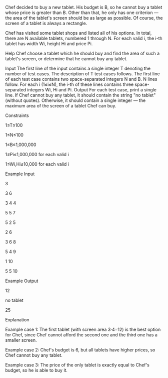 Chef decided to buy a new tablet. His budget is B, so he cannot buy a tablet whose price is greater than B. Other than that, he only has one criterion — the area of the tablet's screen should be as large as possible. Of course, the screen of a tablet is always a rectangle.

Chef has visited some tablet shops and listed all of his options. In total, there are N available tablets, numbered 1 through N. For each valid i, the i-th tablet has width Wi, height Hi and price Pi.

Help Chef choose a tablet which he should buy and find the area of such a tablet's screen, or determine that he cannot buy any tablet.

Input
The first line of the input contains a single integer T denoting the number of test cases. The description of T test cases follows.
The first line of each test case contains two space-separated integers N and B.
N lines follow. For each i (1≤i≤N), the i-th of these lines contains three space-separated integers Wi, Hi and Pi.
Output
For each test case, print a single line. If Chef cannot buy any tablet, it should contain the string "no tablet" (without quotes). Otherwise, it should contain a single integer — the maximum area of the screen of a tablet Chef can buy.

Constraints

1≤T≤100

1≤N≤100

1≤B≤1,000,000

1≤Pi≤1,000,000 for each valid i

1≤Wi,Hi≤10,000 for each valid i

Example Input

3

3 6

3 4 4

5 5 7

5 2 5

2 6

3 6 8

5 4 9

1 10

5 5 10

Example Output

12

no tablet

25

Explanation

Example case 1: The first tablet (with screen area 3⋅4=12) is the best option for Chef, since Chef cannot afford the second 
one and the third one has a smaller screen.

Example case 2: Chef's budget is 6, but all tablets have higher prices, so Chef cannot buy any tablet.

Example case 3: The price of the only tablet is exactly equal to Chef's budget, so he is able to buy it.
